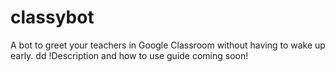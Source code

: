 # classybot
A bot to greet your teachers in Google Classroom without having to wake up early.
dd
!Description and how to use guide coming soon!

